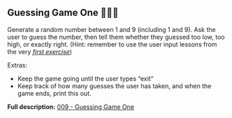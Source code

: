 ## Guessing Game One 🚀🚀🚀

Generate a random number between 1 and 9 (including 1 and 9). Ask the user to guess the number, then tell them whether they guessed too low, too high, or exactly right. (Hint: remember to use the user input lessons from the very [*first exercise*](https://www.practicepython.org/exercise/2014/01/29/01-character-input.html))

Extras:

- Keep the game going until the user types “exit”
- Keep track of how many guesses the user has taken, and when the game ends, print this out.

**Full description:** [009 - Guessing Game One](https://www.practicepython.org/exercise/2014/04/02/09-guessing-game-one.html)